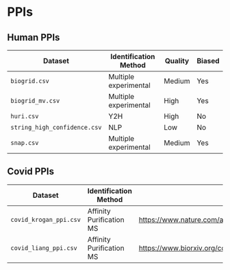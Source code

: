# PPIs
## Human PPIs

| Dataset | Identification Method | Quality |  Biased |
| --- | --- | --- | --- |
| `biogrid.csv` | Multiple experimental | Medium | Yes |
| `biogrid_mv.csv` | Multiple experimental | High | Yes |
| `huri.csv` | Y2H | High | No |
| `string_high_confidence.csv` | NLP | Low | No |
| `snap.csv` | Multiple experimental | Medium  | Yes |

## Covid PPIs
| Dataset | Identification Method | Source |
| --- | --- | --- |
| `covid_krogan_ppi.csv` | Affinity Purification MS | https://www.nature.com/articles/s41586-020-2286-9 |
| `covid_liang_ppi.csv` | Affinity Purification MS | https://www.biorxiv.org/content/10.1101/2020.03.31.019216v1.full.pdf |
